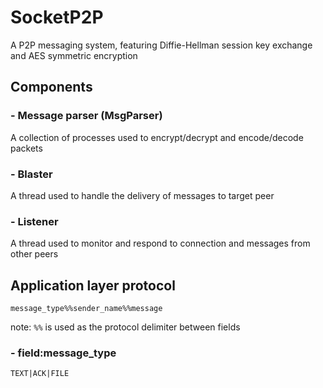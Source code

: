 # SocketP2P
A P2P messaging system, featuring Diffie-Hellman session key exchange and AES symmetric encryption

## Components
### - Message parser (MsgParser)
A collection of processes used to encrypt/decrypt and encode/decode packets

### - Blaster 
A thread used to handle the delivery of messages to target peer

### - Listener
A thread used to monitor and respond to connection and messages from other peers

## Application layer protocol
```
message_type%%sender_name%%message
```
note: ```%%``` is used as the protocol delimiter between fields

### - field:message_type
```
TEXT|ACK|FILE
```